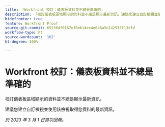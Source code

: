 ```yaml
---
title: 「Workfront 校訂：儀表板資料並不總是準確的」
description: 「校訂儀表板區域顯示的資料並不總是顯示最新資訊。建議您建立自訂檢視並使用該檢視取得您資料的最新資訊。」
hidefromtoc: true
feature: Workfront Proof
source-git-commit: 69236df0167ef6eb14ee4e646a5e142533f13dfd
workflow-type: ht
source-wordcount: '102'
ht-degree: 100%

---
```



# Workfront 校訂：儀表板資料並不總是準確的

校訂儀表板區域顯示的資料並不總是顯示最新資訊。

建議您建立自訂檢視並使用該檢視取得您資料的最新資訊。

_於 2023 年 3 月 1 日首次回報。_
